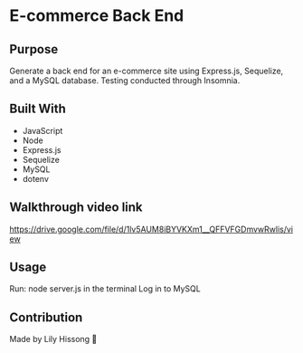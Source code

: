 # E-commerce Back End

## Purpose
Generate a back end for an e-commerce site using Express.js, Sequelize, and a MySQL database. Testing conducted through Insomnia.

## Built With
* JavaScript
* Node
* Express.js
* Sequelize
* MySQL
* dotenv


## Walkthrough video link
https://drive.google.com/file/d/1lv5AUM8iBYVKXm1__QFFVFGDmvwRwlis/view


## Usage
Run: node server.js in the terminal
Log in to MySQL


## Contribution
Made by Lily Hissong 💖